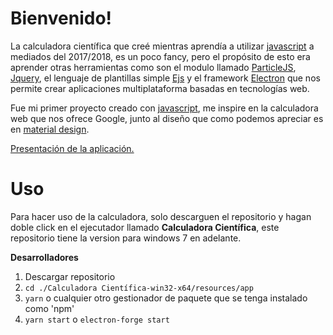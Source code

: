 # Bienvenido!

La calculadora científica que creé mientras aprendía a utilizar [javascript](https://www.javascript.com/) a mediados del 2017/2018, es un poco fancy, pero el propósito de esto era aprender otras herramientas como son el modulo llamado [ParticleJS](https://vincentgarreau.com/particles.js/), [Jquery](https://jquery.com/), el lenguaje de plantillas simple [Ejs](https://ejs.co/) y el framework [Electron](https://electronjs.org/) que nos permite crear aplicaciones multiplataforma basadas en tecnologías web.

Fue mi primer proyecto creado con [javascript](https://www.javascript.com/), me inspire en la calculadora web que nos ofrece Google, junto al diseño que como podemos apreciar es en [material design](https://materializecss.com/).

[Presentación de la aplicación.](https://www.youtube.com/watch?v=k1OjmXQ8ge8)

# Uso

Para hacer uso de la calculadora, solo descarguen el repositorio y hagan doble click en el ejecutador llamado **Calculadora Científica**, este repositorio tiene la version para windows 7 en adelante.

**Desarrolladores**

1. Descargar repositorio
2. `cd ./Calculadora Científica-win32-x64/resources/app`
3. `yarn` o cualquier otro gestionador de paquete que se tenga instalado como 'npm'
4. `yarn start` o `electron-forge start`
